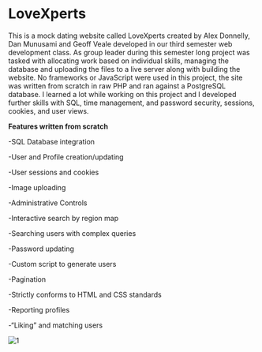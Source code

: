 # LoveXperts
This is a mock dating website called LoveXperts created by Alex Donnelly, Dan Munusami and Geoff Veale developed in our third semester 
web development class. As group leader during this semester long project was tasked with allocating work based on individual skills, 
managing the database and uploading the files to a live server along with building the website. No frameworks or JavaScript were used
in this project, the site was written from scratch in raw PHP and ran against a PostgreSQL database. I learned a lot while working on this 
project and I developed further skills with SQL, time management, and password security, sessions, cookies, and user views. 

**Features written from scratch**
  
  -SQL Database integration 
  
  -User and Profile creation/updating 
  
  -User sessions and cookies 
  
  -Image uploading 
  
  -Administrative Controls
  
  -Interactive search by region map
  
  -Searching users with complex queries 
  
  -Password updating 
  
  -Custom script to generate users 
  
  -Pagination 
  
  -Strictly conforms to HTML and CSS standards 
  
  -Reporting profiles 
  
  -“Liking” and matching users

![1](https://user-images.githubusercontent.com/18119577/27847105-d0e3287a-6109-11e7-96ab-6a6a611774e8.png)
